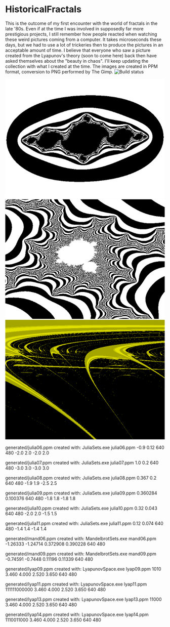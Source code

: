 # HistoricalFractals
This is the outcome of my first encounter with the world of fractals in the late '80s.
Even if at the time I was involved in supposedly far more prestigious projects, I still remember how people reacted when watching these weird pictures coming from a computer.
It takes microseconds these days, but we had to use a lot of trickeries then to produce the pictures in an acceptable amount of time.
I believe that everyone who saw a picture created from the Lyapunov's theory (soon to come here) back then have asked themselves about the "beauty in chaos".
I'll keep updating the collection with what I created at the time.
The images are created in PPM format, conversion to PNG performed by The Gimp.
![Build status](https://github.com/marcomas2000/HistoricalFractals/actions/workflows/cmake.yml/badge.svg)

![Julia06](https://github.com/marcomas2000/HistoricalFractals/blob/master/generated/julia06.png)
![Mand06](https://github.com/marcomas2000/HistoricalFractals/blob/master/generated/mand06.png)
![Mand06](https://github.com/marcomas2000/HistoricalFractals/blob/master/generated/lyap09.png)

<p>generated/julia06.ppm created with:  JuliaSets.exe julia06.ppm -0.9 0.12 640 480 -2.0 2.0 -2.0 2.0</p>
<p>generated/julia07.ppm created with:  JuliaSets.exe julia07.ppm 1.0 0.2 640 480 -3.0 3.0 -3.0 3.0</p>
<p>generated/julia08.ppm created with:  JuliaSets.exe julia08.ppm 0.367 0.2 640 480 -1.9 1.9 -2.5 2.5</p>
<p>generated/julia09.ppm created with:  JuliaSets.exe julia09.ppm 0.360284 0.100376 640 480 -1.8 1.8 -1.8 1.8</p>
<p>generated/julia10.ppm created with:  JuliaSets.exe julia10.ppm 0.32 0.043 640 480 -2.0 2.0 -1.5 1.5</p>
<p>generated/julia11.ppm created with:  JuliaSets.exe julia11.ppm 0.12 0.074 640 480 -1.4 1.4 -1.4 1.4</p>
<p>generated/mand06.ppm  created with:  MandelbrotSets.exe mand06.ppm -1.26333 -1.24714 0.372908 0.390228 640 480</p>
<p>generated/mand09.ppm  created with:  MandelbrotSets.exe mand09.ppm -0.74591 -0.7448 0.11196 0.11339 640 480</p>
<p>generated/lyap09.ppm  created with:  LyapunovSpace.exe lyap09.ppm 1010 3.460 4.000 2.520 3.650 640 480</p>
<p>generated/lyap11.ppm  created with:  LyapunovSpace.exe lyap11.ppm 111111000000 3.460 4.000 2.520 3.650 640 480</p>
<p>generated/lyap13.ppm  created with:  LyapunovSpace.exe lyap13.ppm 11000 3.460 4.000 2.520 3.650 640 480</p>
<p>generated/lyap14.ppm  created with:  LyapunovSpace.exe lyap14.ppm 1110011000 3.460 4.000 2.520 3.650 640 480</p>

